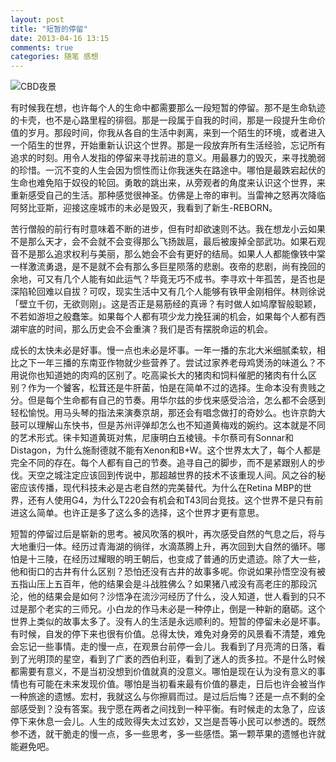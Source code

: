 ```yaml
---
layout: post
title: "短暂的停留"
date: 2013-04-16 13:15
comments: true
categories: 随笔 感想
---
```

![CBD夜景](http://m2.img.libdd.com/farm4/2013/0416/11/DB3DAE1ACE14114C4526C798D739FC8EA2986290C6C08_800_320.jpg)

有时候我在想，也许每个人的生命中都需要那么一段短暂的停留。那不是生命轨迹的卡壳，也不是心路里程的徘徊。那是一段属于自我的时间，那是一段提升生命价值的岁月。那段时间，你我从各自的生活中剥离，来到一个陌生的环境，或者进入一个陌生的世界，开始重新认识这个世界。那是一段放弃所有生活经验，忘记所有追求的时刻。用令人发指的停留来寻找前进的意义。用最暴力的毁灭，来寻找脆弱的珍惜。一沉不变的人生会因为惯性而让你我迷失在路途中。哪怕是最跌宕起伏的生命也难免陷于奴役的轮回。勇敢的跳出来，从旁观者的角度来认识这个世界，来重新感受自己的生活。那种感觉很神圣。仿佛是上帝的审判。当雷神之怒再次降临阿努比亚斯，迎接这座城市的未必是毁灭，我看到了新生-REBORN。

苦行僧般的前行有时意味着不断的进步，但有时却欲速则不达。我在想龙小云如果不是那么天才，会不会就不会变得那么飞扬跋扈，最后被废掉全部武功。如果石观音不是那么追求权利与美丽，那么她会不会有更好的结局。如果人人都能像铁中棠一样激流勇退，是不是就不会有那么多巨星陨落的悲剧。夜帝的悲剧，尚有挽回的余地，可又有几个人能有如此运气？毕竟无巧不成书。李寻欢十年孤苦，是否也是深陷轮回难以自拔？可叹，现实生活中又有几个人能够有铁甲金刚相伴。林则徐说「壁立千仞，无欲则刚」。这是否正是易筋经的真谛？有时做人如鸠摩智般聪颖，不若如游坦之般蠢笨。如果每个人都有项少龙力挽狂澜的机会，如果每个人都有西湖牢底的时间，那么历史会不会重演？我们是否有摆脱命运的机会。

成长的太快未必是好事。慢一点也未必是坏事。一年一播的东北大米细腻柔软，相比之下一年三播的东南亚作物就少些营养了。尝试过家养老母鸡煲汤的味道么？不用说你也知道她的肉鸡的区别了。吃高粱长大的猪肉和饲料催肥的猪肉有什么区别？作为一个饕客，松茸还是牛肝菌，怕是在简单不过的选择。生命本没有贵贱之分。但是每个生命都有自己的节奏。用华尔兹的步伐来感受洽洽，怎么都不会感到轻松愉悦。用马头琴的指法来演奏京胡，那还会有唱念做打的奇妙么。也许京韵大鼓可以理解山东快书，但是苏州评弹却怎么也不知道黄梅戏的婉约。这本就是不同的艺术形式。徕卡知道黄斑对焦，尼康明白五棱镜。卡尔蔡司有Sonnar和Distagon，为什么施耐德就不能有Xenon和B+W。这个世界太大了，每个人都是完全不同的存在。每个人都有自己的节奏。追寻自己的脚步，而不是紧跟别人的步伐。天空之城注定应该回到传说中，那超越世界的技术不该重现人间。风之谷的秘密应该传播，现代科技未必是古老自然的完美替代。为什么在Retina MBP的世界，还有人使用G4，为什么T220会有机会和T43同台竞技。这个世界不是只有前进这么简单。也许正是多了这么多的选择，这个世界才更有意思。

短暂的停留过后是崭新的思考。被风吹落的枫叶，再次感受自然的气息之后，将与大地重归一体。经历过青海湖的徜徉，水滴蒸腾上升，再次回到大自然的循环。哪怕是十三陵，在经历过耀眼的明王朝后，也变成了普通的历史遗迹。除了大一些，他和街口的古井有什么区别？恐怕还没有古井的故事多呢。你说如果孙悟空没有被五指山压上五百年，他的结果会是斗战胜佛么？如果猪八戒没有高老庄的那段沉沦，他的结果会是如何？沙悟净在流沙河经历了什么，没人知道，世人看到的只不过是那个老实的三师兄。小白龙的作马未必是一种停止，倒是一种新的磨砺。这个世界上类似的故事太多了。没有人的生活是永远顺利的。短暂的停留未必是坏事。有时候，自发的停下来也很有价值。总得太快，难免对身旁的风景看不清楚，难免会忘记一些事情。走的慢一点，在观景台前停一会儿。我看到了月亮湾的日落，看到了光明顶的星空，看到了广袤的西伯利亚，看到了迷人的贡多拉。不是什么时候都需要有意义，不是当初没想到价值就真的没意义。哪怕是现在认为没有意义的事情也有可能在未来发现价值。哪怕是当初看来最有价值的暴走，日后也许会被当作一种旅途的遗憾。宏村，我就这么与你擦肩而过。是过后后悔？还是一点不剩的全部感受到？没有答案。我宁愿在两者之间找到一种平衡。有时候走的太急了，应该停下来休息一会儿。人生的成败得失太过玄妙，又岂是吾等小民可以参透的。既然参不透，就干脆走的慢一点，多一些思考，多一些感悟。第一颗苹果的遗憾也许就能避免吧。